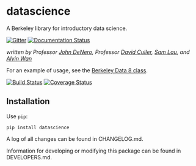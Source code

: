# datascience

A Berkeley library for introductory data science.

[![Gitter](https://badges.gitter.im/Join%20Chat.svg)](https://gitter.im/data-8/datascience?utm_source=badge&utm_medium=badge&utm_campaign=pr-badge)
[![Documentation Status](https://readthedocs.org/projects/datascience/badge/?version=master)](http://datascience.readthedocs.org/en/master/?badge=master)

_written by Professor [John DeNero](http://denero.org), Professor
[David Culler](http://www.cs.berkeley.edu/~culler),
[Sam Lau](https://github.com/samlau95), and [Alvin Wan](http://alvinwan.com)_

For an example of usage, see the [Berkeley Data 8 class](http://data8.org/).

[![Build Status](https://travis-ci.org/data-8/datascience.svg?branch=master)](https://travis-ci.org/data-8/datascience)
[![Coverage Status](https://coveralls.io/repos/data-8/datascience/badge.svg?branch=master&service=github)](https://coveralls.io/github/data-8/datascience?branch=master)

## Installation

Use `pip`:

```
pip install datascience
```

A log of all changes can be found in CHANGELOG.md.

Information for developing or modifying this package can be
found in DEVELOPERS.md.
